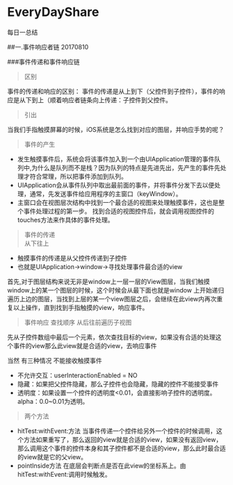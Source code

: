 # EveryDayShare
每日一总结

##一.事件响应者链  20170810

###事件传递和事件响应链 
>区别

事件的传递和响应的区别：
事件的传递是从上到下（父控件到子控件），事件的响应是从下到上（顺着响应者链条向上传递：子控件到父控件。

>引出

当我们手指触摸屏幕的时候，iOS系统是怎么找到对应的图层，并响应手势的呢？

>事件的产生

* 发生触摸事件后，系统会将该事件加入到一个由UIApplication管理的事件队列中,为什么是队列而不是栈？因为队列的特点是先进先出，先产生的事件先处理才符合常理，所以把事件添加到队列。
* UIApplication会从事件队列中取出最前面的事件，并将事件分发下去以便处理，通常，先发送事件给应用程序的主窗口（keyWindow）。
* 主窗口会在视图层次结构中找到一个最合适的视图来处理触摸事件，这也是整个事件处理过程的第一步。
找到合适的视图控件后，就会调用视图控件的touches方法来作具体的事件处理。

>事件的传递   
>从下往上

* 触摸事件的传递是从父控件传递到子控件
* 也就是UIApplication->window->寻找处理事件最合适的view

首先,对于图层结构来说无非是window上一层一层的View图层，当我们触摸window上的某一个图层的时候，这个时候会从最下面也就是window 上开始递归遍历上边的图层，当找到上层的某一个view图层之后，会继续在此view内再次重复以上操作，直到找到手指触摸的view，响应事件。

>事件响应 查找顺序 从后往前遍历子视图

先从子控件数组中最后一个元素，依次查找目标的view，如果没有合适的处理这个事件的view那么此view就是合适的view，去响应事件

当然 有三种情况 不能接收触摸事件 

* 不允许交互：userInteractionEnabled = NO
* 隐藏：如果把父控件隐藏，那么子控件也会隐藏，隐藏的控件不能接受事件
* 透明度：如果设置一个控件的透明度<0.01，会直接影响子控件的透明度。alpha：0.0~0.01为透明。


>两个方法

* hitTest:withEvent:方法  当事件传递一个控件给另外一个控件的时候调用，这个方法如果重写了，那么返回的view就是合适的view，如果没有返回view，那么调用这个事件的控件本身和其子控件都不是合适的view，那么此时最合适的view就是它的父view。
* pointInside方法 在底层会判断点是否在此view的坐标系上。由 hitTest:withEvent:调用时候触发。

